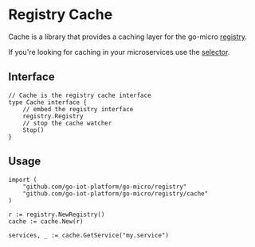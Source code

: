# Registry Cache 

Cache is a library that provides a caching layer for the go-micro [registry](https://godoc.org/github.com/go-iot-platform/go-micro/registry#Registry).

If you're looking for caching in your microservices use the [selector](https://micro.mu/docs/fault-tolerance.html#caching-discovery).

## Interface

```
// Cache is the registry cache interface
type Cache interface {
	// embed the registry interface
	registry.Registry
	// stop the cache watcher
	Stop()
}
```

## Usage

```
import (
	"github.com/go-iot-platform/go-micro/registry"
	"github.com/go-iot-platform/go-micro/registry/cache"
)

r := registry.NewRegistry()
cache := cache.New(r)

services, _ := cache.GetService("my.service")
```
